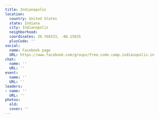 ```yaml
---
title: Indianapolis
location:
  country: United States
  state: Indiana
  city: Indianapolis
  neighborhood: 
  coordinates: 39.768333, -86.15835
  plusCode: ''
social:
  name: Facebook page
  URL: https://www.facebook.com/groups/free.code.camp.indianapolis.in
chat:
  name: ''
  URL: ''
event:
  name: ''
  URL: ''
leaders:
- name: ''
  URL: ''
photos:
  old: 
  cover: ''
---
```

